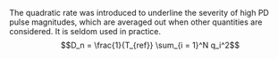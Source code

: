 The quadratic rate was introduced to underline the severity of high PD pulse magnitudes, which are averaged out when other quantities are considered. It is seldom used in practice.
$$D_n = \frac{1}{T_{ref}} \sum_{i = 1}^N q_i^2$$